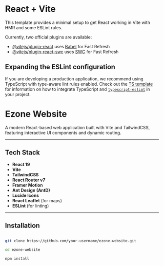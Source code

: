 # React + Vite

This template provides a minimal setup to get React working in Vite with HMR and some ESLint rules.

Currently, two official plugins are available:

- [@vitejs/plugin-react](https://github.com/vitejs/vite-plugin-react/blob/main/packages/plugin-react) uses [Babel](https://babeljs.io/) for Fast Refresh
- [@vitejs/plugin-react-swc](https://github.com/vitejs/vite-plugin-react/blob/main/packages/plugin-react-swc) uses [SWC](https://swc.rs/) for Fast Refresh

## Expanding the ESLint configuration

If you are developing a production application, we recommend using TypeScript with type-aware lint rules enabled. Check out the [TS template](https://github.com/vitejs/vite/tree/main/packages/create-vite/template-react-ts) for information on how to integrate TypeScript and [`typescript-eslint`](https://typescript-eslint.io) in your project.

# Ezone Website

A modern React-based web application built with Vite and TailwindCSS, featuring interactive UI components and dynamic routing.

---

## Tech Stack

- **React 19**
- **Vite**
- **TailwindCSS**
- **React Router v7**
- **Framer Motion**
- **Ant Design (AntD)**
- **Lucide Icons**
- **React Leaflet** (for maps)
- **ESLint** (for linting)

---

## Installation

```bash

git clone https://github.com/your-username/ezone-website.git

cd ezone-website

npm install
```
